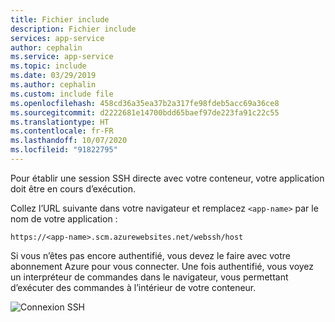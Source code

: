 ```yaml
---
title: Fichier include
description: Fichier include
services: app-service
author: cephalin
ms.service: app-service
ms.topic: include
ms.date: 03/29/2019
ms.author: cephalin
ms.custom: include file
ms.openlocfilehash: 458cd36a35ea37b2a317fe98fdeb5acc69a36ce8
ms.sourcegitcommit: d2222681e14700bdd65baef97de223fa91c22c55
ms.translationtype: HT
ms.contentlocale: fr-FR
ms.lasthandoff: 10/07/2020
ms.locfileid: "91822795"
---
```

Pour établir une session SSH directe avec votre conteneur, votre application doit être en cours d’exécution.

Collez l’URL suivante dans votre navigateur et remplacez `<app-name>` par le nom de votre application :

```
https://<app-name>.scm.azurewebsites.net/webssh/host
```

Si vous n’êtes pas encore authentifié, vous devez le faire avec votre abonnement Azure pour vous connecter. Une fois authentifié, vous voyez un interpréteur de commandes dans le navigateur, vous permettant d’exécuter des commandes à l’intérieur de votre conteneur.

![Connexion SSH](./media/app-service-web-ssh-connect-no-h/app-service-linux-ssh-connection.png)
